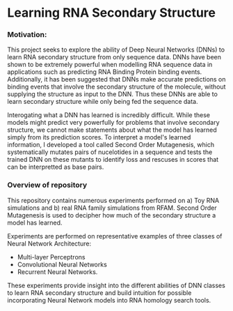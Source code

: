 # Learning RNA Secondary Structure

### Motivation:
This project seeks to explore the ability of Deep Neural Networks (DNNs) to learn RNA secondary structure from only sequence data. DNNs have been shown to be extremely powerful when modelling RNA sequence data in applications such as predicting RNA Binding Protein binding events. Additionally, it has been suggested that DNNs make accurate predictions on binding events that involve the secondary structure of the molecule, without supplying the structure as input to the DNN. Thus these DNNs are able to learn secondary structure while only being fed the sequence data. 

Interogating what a DNN has learned is incredibly difficult. While these models might predict very powerfully for problems that involve secondary structure, we cannot make statements about what the model has learned simply from its prediction scores. To interpret a model's learned information, I developed a tool called Second Order Mutagenesis, which systematically mutates pairs of nucelotides in a sequence and tests the trained DNN on these mutants to identify loss and rescuses in scores that can be interpretted as base pairs.

### Overview of repository 
This repository contains numerous experiments performed on a) Toy RNA simulations and b) real RNA family simulations from RFAM. Second Order Mutagenesis is used to decipher how much of the secondary structure a model has learned.

Experiments are performed on representative examples of three classes of Neural Network Architecture:
- Multi-layer Perceptrons
- Convolutional Neural Networks
- Recurrent Neural Networks.

These experiments provide insight into the different abilities of DNN classes to learn RNA secondary structure and build intuition for possible incorporating Neural Network models into RNA homology search tools.
